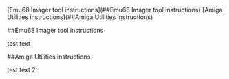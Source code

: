 [Emu68 Imager tool instructions](##Emu68 Imager tool instructions)
[Amiga Utilities instructions](##Amiga Utilities instructions)

##Emu68 Imager tool instructions

test text

##Amiga Utilities instructions

test text 2
